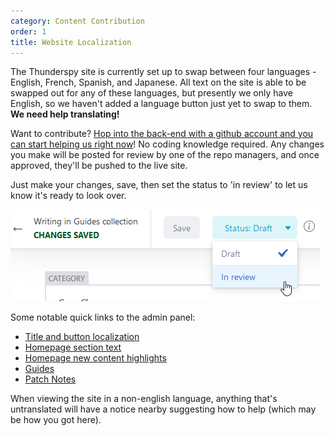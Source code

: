 ```yaml
---
category: Content Contribution
order: 1
title: Website Localization
---
```

The Thunderspy site is currently set up to swap between four languages - English, French, Spanish, and Japanese. All text on the site is able to be swapped out for any of these languages, but presently we only have English, so we haven't added a language button just yet to swap to them. **We need help translating!**

Want to contribute? [Hop into the back-end with a github account and you can start helping us right now](/admin)! No coding knowledge required. Any changes you make will be posted for review by one of the repo managers, and once approved, they'll be pushed to the live site. 

Just make your changes, save, then set the status to 'in review' to let us know it's ready to look over.

![](/img/uploads/inreview.png)

Some notable quick links to the admin panel:

* [Title and button localization](/admin/#/collections/homepage/entries/localization)
* [Homepage section text](/admin/#/collections/homepage)
* [Homepage new content highlights](/admin/#/collections/highlights)
* [Guides](/admin/#/collections/guides)
* [Patch Notes](/admin/#/collections/patchnotes)

When viewing the site in a non-english language, anything that's untranslated will have a notice nearby suggesting how to help (which may be how you got here).